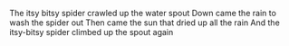 
The itsy bitsy spider crawled up the water spout
Down came the rain to wash the spider out
Then came the sun that dried up all the rain
And the itsy-bitsy spider climbed up the spout again